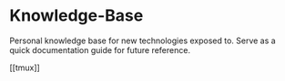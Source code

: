 # Knowledge-Base
Personal knowledge base for new technologies exposed to. Serve as a quick documentation guide for future reference. 

[[tmux]]